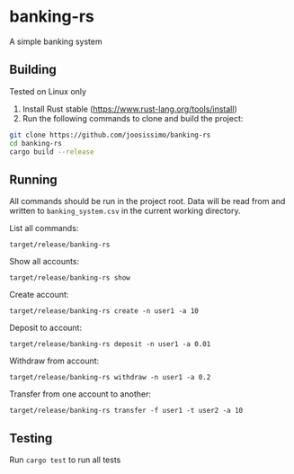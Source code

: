 # banking-rs

A simple banking system

## Building
Tested on Linux only
1. Install Rust stable (https://www.rust-lang.org/tools/install)
2. Run the following commands to clone and build the project:
```bash
git clone https://github.com/joosissimo/banking-rs
cd banking-rs
cargo build --release
```


## Running
All commands should be run in the project root. Data will be read from and written to `banking_system.csv` in the current working directory.

List all commands:

`target/release/banking-rs`

Show all accounts:

`target/release/banking-rs show`

Create account:

`target/release/banking-rs create -n user1 -a 10`

Deposit to account:

`target/release/banking-rs deposit -n user1 -a 0.01`

Withdraw from account:

`target/release/banking-rs withdraw -n user1 -a 0.2`

Transfer from one account to another:

`target/release/banking-rs transfer -f user1 -t user2 -a 10`

## Testing
Run `cargo test` to run all tests
